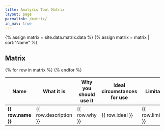 ```yaml
---
title: Analysis Tool Matrix
layout: page
permalink: /matrix/
in_nav: true
---
```


<!-- Pulls from _data links -->
{% assign matrix = site.data.matrix.data %}
{% assign matrix = matrix | sort:"Name" %}

<div class="matrix">
  <h2>Matrix</h2>
  <table class="matrix-table">
    <thead>
      <tr>
        <th>Name</th>
        <th>What it is</th>
        <th>Why you should use it</th>
        <th>Ideal circumstances for use</th>
        <th>Limitations</th>
        <th>Where is it used</th>
        <th>Te Reo compatibility concerns</th>
        <th>Cloud/Local</th>
        <th>Cost</th>
        <th>Theming</th>
        <th>Sentiment</th>
        <th>Input format</th>
        <th>Output format</th>
        <th>Features</th>
        <th>Link for further info</th>
      </tr>
    </thead>
    <tbody>
      {% for row in matrix %}
        <tr>
          <td><strong>{{ row.name }}</strong></td>
          <td>{{ row.description }}</td>
          <td>{{ row.why }}</td>
          <td>{{ row.ideal }}</td>
          <td>{{ row.limitations }}</td>
          <td>{{row.nz_use}}</td>
          <td>{{row.reo}}</td>
          <td>{{row.cloud_local}}</td>
          <td>{{row.cost}}</td>
          <td>{{row.theming}}</td>
          <td>{{row.sentiment}}</td>
          <td>{{row.input}}</td>
          <td>{{row.output}}</td>
          <td>{{ row.features }}</td>
          <td>{{row.link}}</td>
        </tr>
      {% endfor %}
    </tbody>
  </table>
</div>
